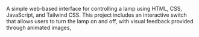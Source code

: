 A simple web-based interface for controlling a lamp using HTML, CSS, JavaScript, and Tailwind CSS. This project includes an interactive switch that allows users to turn the lamp on and off, with visual feedback provided through animated images,
